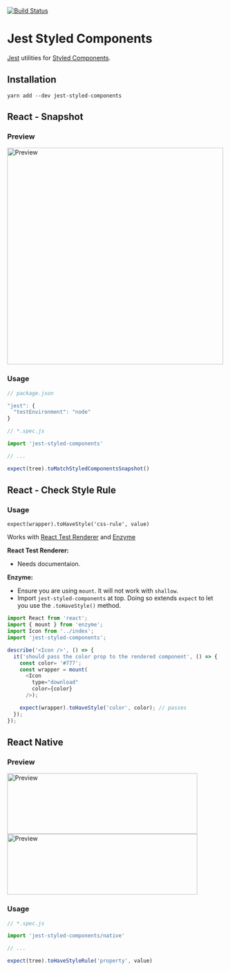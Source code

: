 [![Build Status](https://travis-ci.org/styled-components/jest-styled-components.svg?branch=master)](https://travis-ci.org/styled-components/jest-styled-components)

# Jest Styled Components
[Jest](https://github.com/facebook/jest) utilities for [Styled Components](https://github.com/styled-components/styled-components).

## Installation

```
yarn add --dev jest-styled-components
```

## React - Snapshot

### Preview

<img alt="Preview" src="assets/toMatchStyledComponentsSnapshot.png" width="500px" height="500px" />

### Usage

```js
// package.json

"jest": {
  "testEnvironment": "node"
}
```

```js
// *.spec.js

import 'jest-styled-components'

// ...

expect(tree).toMatchStyledComponentsSnapshot()
```
## React - Check Style Rule

### Usage
`expect(wrapper).toHaveStyle('css-rule', value)`

Works with [React Test Renderer](https://github.com/facebook/react/tree/master/packages/react-test-renderer) and [Enzyme](https://github.com/airbnb/enzyme)

**React Test Renderer:**
* Needs documentaion.

**Enzyme:**
* Ensure you are using `mount`. It will not work with `shallow`.
* Import `jest-styled-components` at top. Doing so extends `expect` to let you use the `.toHaveStyle()` method.

```js
import React from 'react';
import { mount } from 'enzyme';
import Icon from '../index';
import 'jest-styled-components';

describe('<Icon />', () => {
  it('should pass the color prop to the rendered component', () => {
    const color= '#777';
    const wrapper = mount(
      <Icon
        type="download"
        color={color}
      />);

    expect(wrapper).toHaveStyle('color', color); // passes
  });
});
```

## React Native

### Preview

<img alt="Preview" src="assets/toHaveStyleRule1.png" width="440px" height="140px" />

<img alt="Preview" src="assets/toHaveStyleRule2.png" width="440px" height="140px" />

### Usage

```js
// *.spec.js

import 'jest-styled-components/native'

// ...

expect(tree).toHaveStyleRule('property', value)
```
